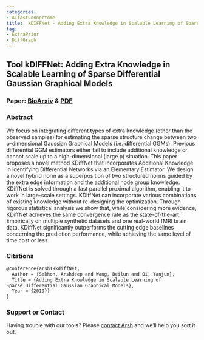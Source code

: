 ```yaml
---
categories:
- AIfastConnectome
title:  kDIFFNet - Adding Extra Knowledge in Scalable Learning of Sparse Differential Gaussian Graphical Models
tag:
- ExtraPrior
- DiffGraph
---
```



## Tool kDIFFNet: Adding Extra Knowledge in Scalable Learning of Sparse Differential Gaussian Graphical Models

### Paper: [BioArxiv](http://biorxiv.org/cgi/content/short/716852v1) & [PDF](http://www.cs.virginia.edu/yanjun/paperA14/2019-kDiffNet.pdf)

### Abstract
We focus on integrating different types of extra knowledge (other than the observed samples) for estimating the sparse structure change between two p-dimensional Gaussian Graphical Models (i.e. differential GGMs). Previous differential GGM estimators either fail to include additional knowledge or cannot scale up to a high-dimensional (large p) situation. This paper proposes a novel method KDiffNet that incorporates Additional Knowledge in identifying Differential Networks via an Elementary Estimator. We design a novel hybrid norm as a superposition of two structured norms guided by the extra edge information and the additional node group knowledge. KDiffNet is solved through a fast parallel proximal algorithm, enabling it to work in large-scale settings. KDiffNet can incorporate various combinations of existing knowledge without re-designing the optimization. Through rigorous statistical analysis we show that, while considering more evidence, KDiffNet achieves the same convergence rate as the state-of-the-art. Empirically on multiple synthetic datasets and one real-world fMRI brain data, KDiffNet significantly outperforms the cutting edge baselines concerning the prediction performance, while achieving the same level of time cost or less.



### Citations

```latex
@conference{arsh19kdiffNet,
  Author = {Sekhon, Arshdeep and Wang, Beilun and Qi, Yanjun},
  Title = {Adding Extra Knowledge in Scalable Learning of
Sparse Differential Gaussian Graphical Models},
  Year = {2019}}
}
```

### Support or Contact

Having trouble with our tools? Please [contact Arsh](mailto:as5cu@virginia.edu) and we’ll help you sort it out.
